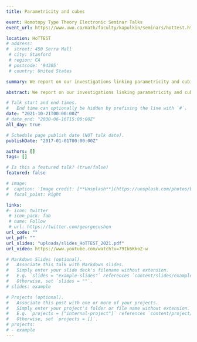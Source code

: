 ```yaml
---
title: Parametricity and cubes

event: Homotopy Type Theory Electronic Seminar Talks
event_url: https://www.uwo.ca/math/faculty/kapulkin/seminars/hottest.html

location: HoTTEST
# address:
#  street: 450 Serra Mall
 # city: Stanford
 # region: CA
 # postcode: '94305'
 # country: United States

summary: We report on our investigations linking parametricity and cubical structures. Our slogan is that cubical models of type theory are cofreely parametric.

abstract: We report on our investigations linking parametricity and cubical structures. Our slogan is that cubical models of type theory are cofreely parametric. <br/>&nbsp;&nbsp; Using various notions of parametricity and of models of type theory, we will present the following as cofreely parametric. <br/>&nbsp;&nbsp; * Categories with Families (CwF) of semi-cubical types, with Pi-types and a universe.  <br/>&nbsp;&nbsp; * Categories of cubical object, for any kind of cubes.  <br/>&nbsp;&nbsp; * CwF of setoids (here seen as 1-dimensional Kan objects), with a univalent universe of propositions.  <br/> &nbsp;&nbsp;* Clans of Reedy fibrant objects (work in progress).  <br/> &nbsp;&nbsp; * Tribes of Kan cubical objects (work in progress).  <br/> We will introduce a notion called interpretation, used to build these cofree objects.  <br />

# Talk start and end times.
#   End time can optionally be hidden by prefixing the line with `#`.
date: "2021-10-21T00:00:00Z"
# date_end: "2030-06-16T15:00:00Z"
all_day: true

# Schedule page publish date (NOT talk date).
publishDate: "2017-01-01T00:00:00Z"

authors: []
tags: []

# Is this a featured talk? (true/false)
featured: false

# image:
#  caption: 'Image credit: [**Unsplash**](https://unsplash.com/photos/bzdhc5b3Bxs)'
#  focal_point: Right

links:
#- icon: twitter
 # icon_pack: fab
 # name: Follow
 # url: https://twitter.com/georgecushen
url_code: ""
url_pdf: ""
url_slides: "uploads/slides_HoTTEST_2021.pdf"
url_video: https://www.youtube.com/watch?v=79Ik6KkoZ-w

# Markdown Slides (optional).
#   Associate this talk with Markdown slides.
#   Simply enter your slide deck's filename without extension.
#   E.g. `slides = "example-slides"` references `content/slides/example-slides.md`.
#   Otherwise, set `slides = ""`.
# slides: example

# Projects (optional).
#   Associate this post with one or more of your projects.
#   Simply enter your project's folder or file name without extension.
#   E.g. `projects = ["internal-project"]` references `content/project/deep-learning/index.md`.
#   Otherwise, set `projects = []`.
# projects:
# - example
---
```



